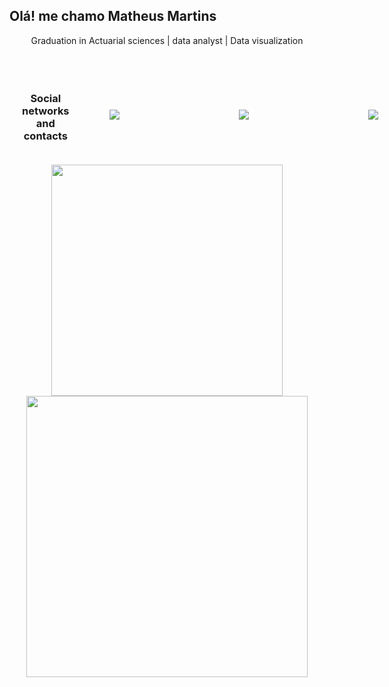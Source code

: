 ## Olá! me chamo Matheus Martins

<!-- Subtitle -->
<div class="skills" align="center">

  Graduation in Actuarial sciences | data analyst | Data visualization
</div>

<br>

<div class="social" style="display: flex;
    flex-direction: row;
    justify-content: space-around;
    align-items: center;
    padding: 20px;
    gap: 64px;" align="center">
<!--<a href="https://github.com/Matheusmartin04" target="_blank">
    <img src="https://img.icons8.com/ios-glyphs/30/ffffff/github.png"/>
</a> -->
    <h3> Social networks and contacts </h3>
<a href="https://www.linkedin.com/in/matheusmartin04/"  target="_blank">
    <img src="https://img.icons8.com/ios-filled/30/ffffff/linkedin.png">
</a>
    &nbsp&nbsp&nbsp&nbsp&nbsp&nbsp&nbsp&nbsp&nbsp&nbsp&nbsp&nbsp&nbsp&nbsp&nbsp&nbsp
<a href="https://t.me/alanelias"  target="_blank">
    <img src="https://img.icons8.com/ios-filled/30/ffffff/telegram-app.png">
</a>
    &nbsp&nbsp&nbsp&nbsp&nbsp&nbsp&nbsp&nbsp&nbsp&nbsp&nbsp&nbsp&nbsp&nbsp&nbsp&nbsp
<a href = "mailto:flatheus248@gmail.com"  target="_blank">
    <img src="https://img.icons8.com/ios-glyphs/30/ffffff/gmail.png">
</a>
  
</div>

<div align="center">
  <a href="https://github.com/matheusmartin04">
  <img width = "370em" src="https://github-readme-stats.vercel.app/api?username=Matheusmartin04&show_icons=true&theme=dracula&include_all_commits=true&count_private=false"/>
  <img width = "450em" src="https://github-readme-stats.vercel.app/api/top-langs/?username=Matheusmartin04&layout=compact&langs_count=7&theme=dracula"/>
</div>

